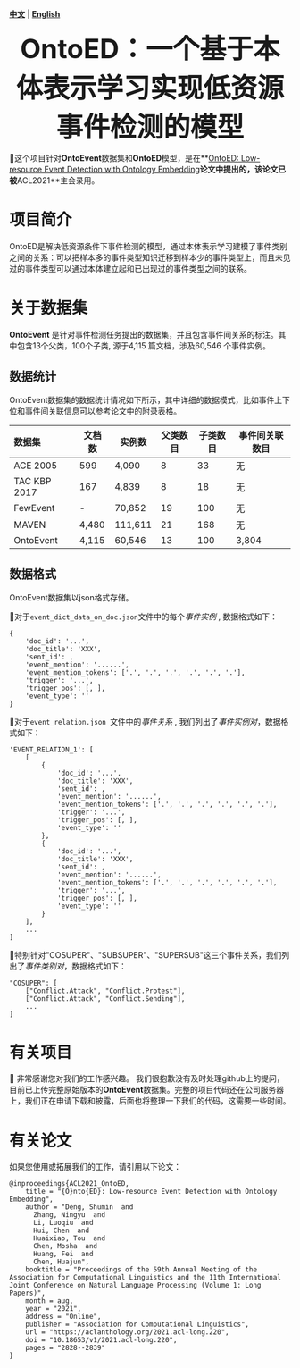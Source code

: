 [**中文**](https://github.com/231sm/Reasoning_In_EE/blob/main/README_CN.md) | [**English**](https://github.com/231sm/Reasoning_In_EE/blob/main/README.md)

<p align="center">
  	<font size=16><strong>OntoED：一个基于本体表示学习实现低资源事件检测的模型</strong></font>
</p>


🍎这个项目针对**OntoEvent**数据集和**OntoED**模型，是在**[OntoED: Low-resource Event Detection with Ontology Embedding](https://arxiv.org/pdf/2105.10922.pdf)**论文中提出的，该论文已被**ACL2021**主会录用。


# 项目简介
OntoED是解决低资源条件下事件检测的模型，通过本体表示学习建模了事件类别之间的关系：可以把样本多的事件类型知识迁移到样本少的事件类型上，而且未见过的事件类型可以通过本体建立起和已出现过的事件类型之间的联系。

# 关于数据集
**OntoEvent** 是针对事件检测任务提出的数据集，并且包含事件间关系的标注。其中包含13个父类，100个子类, 源于4,115 篇文档，涉及60,546 个事件实例。

## 数据统计
OntoEvent数据集的数据统计情况如下所示，其中详细的数据模式，比如事件上下位和事件间关联信息可以参考论文中的附录表格。

数据集 		| 文档数 | 实例数 | 父类数目 | 子类数目 | 事件间关联数目 |
| :----------------- | ---------------- | ---------------- | ---------------- | ---------------- | ---------------- |
ACE 2005 		| 599 | 4,090 | 8 | 33 | 无 |
TAC KBP 2017 	| 167 | 4,839 | 8 | 18  | 无 |
FewEvent 		      | - | 70,852 | 19 | 100  | 无 |
MAVEN 			| 4,480 | 111,611 | 21 | 168  | 无 |
OntoEvent	| 4,115 | 60,546 | 13 | 100 | 3,804 |

## 数据格式
OntoEvent数据集以json格式存储。

🍒对于```event_dict_data_on_doc.json```文件中的每个*事件实例* , 数据格式如下：

```
{
	'doc_id': '...', 
	'doc_title': 'XXX', 
	'sent_id': , 
	'event_mention': '......', 
	'event_mention_tokens': ['.', '.', '.', '.', '.', '.'], 
	'trigger': '...', 
	'trigger_pos': [, ], 
	'event_type': ''
}
```

🍒对于```event_relation.json ```文件中的*事件关系* , 我们列出了*事件实例对*，数据格式如下：

```
'EVENT_RELATION_1': [ 
    [
        {
        	'doc_id': '...', 
        	'doc_title': 'XXX', 
        	'sent_id': , 
        	'event_mention': '......', 
        	'event_mention_tokens': ['.', '.', '.', '.', '.', '.'], 
        	'trigger': '...', 
        	'trigger_pos': [, ], 
        	'event_type': ''
        }, 
        {
        	'doc_id': '...', 
        	'doc_title': 'XXX', 
        	'sent_id': , 
        	'event_mention': '......', 
        	'event_mention_tokens': ['.', '.', '.', '.', '.', '.'], 
        	'trigger': '...', 
        	'trigger_pos': [, ], 
        	'event_type': ''
        }
    ], 
    ...
]
```

🍒特别针对"COSUPER"、"SUBSUPER"、"SUPERSUB"这三个事件关系，我们列出了*事件类别对*，数据格式如下：

```
"COSUPER": [
    ["Conflict.Attack", "Conflict.Protest"], 
    ["Conflict.Attack", "Conflict.Sending"], 
    ...
]
```


# 有关项目
🤗 非常感谢您对我们的工作感兴趣。
我们很抱歉没有及时处理github上的提问，目前已上传完整原始版本的**OntoEvent**数据集。完整的项目代码还在公司服务器上，我们正在申请下载和披露，后面也将整理一下我们的代码，这需要一些时间。


# 有关论文
如果您使用或拓展我们的工作，请引用以下论文：

```
@inproceedings{ACL2021_OntoED,
    title = "{O}nto{ED}: Low-resource Event Detection with Ontology Embedding",
    author = "Deng, Shumin  and
      Zhang, Ningyu  and
      Li, Luoqiu  and
      Hui, Chen  and
      Huaixiao, Tou  and
      Chen, Mosha  and
      Huang, Fei  and
      Chen, Huajun",
    booktitle = "Proceedings of the 59th Annual Meeting of the Association for Computational Linguistics and the 11th International Joint Conference on Natural Language Processing (Volume 1: Long Papers)",
    month = aug,
    year = "2021",
    address = "Online",
    publisher = "Association for Computational Linguistics",
    url = "https://aclanthology.org/2021.acl-long.220",
    doi = "10.18653/v1/2021.acl-long.220",
    pages = "2828--2839"
}
```




